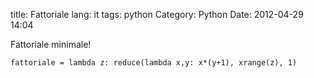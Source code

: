 title: Fattoriale
lang: it
tags: python
Category: Python
Date: 2012-04-29 14:04


Fattoriale minimale!

	fattoriale = lambda z: reduce(lambda x,y: x*(y+1), xrange(z), 1)